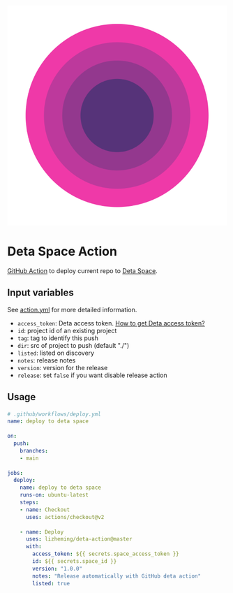 ![](assets/deta.svg)
# Deta Space Action

[GitHub Action](https://github.com/features/actions) to deploy current repo to [Deta Space](https://deta.space).
## Input variables

See [action.yml](action.yml) for more detailed information.

- `access_token`: Deta access token. [How to get Deta access token?](https://deta.space/docs/en/basics/cli#authentication)
- `id`: project id of an existing project
- `tag`: tag to identify this push
- `dir`: src of project to push (default "./")
- `listed`: listed on discovery
- `notes`: release notes
- `version`: version for the release
- `release`: set `false` if you want disable release action

## Usage


```yml
# .github/workflows/deploy.yml
name: deploy to deta space

on: 
  push:
    branches:
    - main

jobs:
  deploy:
    name: deploy to deta space
    runs-on: ubuntu-latest
    steps:
    - name: Checkout
      uses: actions/checkout@v2

    - name: Deploy
      uses: lizheming/deta-action@master
      with:
        access_token: ${{ secrets.space_access_token }}
        id: ${{ secrets.space_id }}
        version: "1.0.0"
        notes: "Release automatically with GitHub deta action"
        listed: true
```
